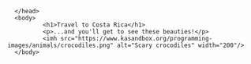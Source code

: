 <!DOCTYPW html>
<html>
      <head>
            <meta charset-"utf-8">
            <title>Project:Travel webpage</title>
              
      </head>
      <body>
              <h1>Travel to Costa Rica</h1>
              <p>...and you'll get to see these beauties!</p>
              <imh src="https://www.kasandbox.org/programming-images/animals/crocodiles.png" alt="Scary crocodiles" width="200"/>
      </body>
</html>
